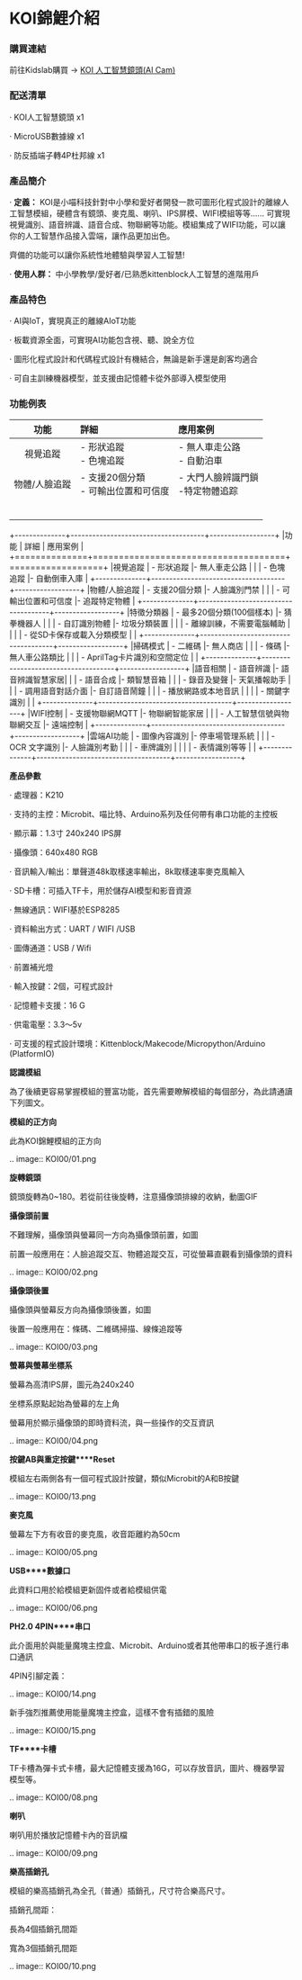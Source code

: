 # **KOI錦鯉介紹**

### **購買連結**

前往Kidslab購買 → [KOI 人工智慧鏡頭(AI Cam)](https://item.taobao.com/item.htm?spm=a1z10.3-c-s.w4002-21482550023.56.12db5d5fiTwdAk&id=609728329467)



### **配送清單**

·    KOI人工智慧鏡頭 x1

·    MicroUSB數據線 x1

·    防反插端子轉4P杜邦線 x1



### **產品簡介**

·    **定義：** KOI是小喵科技針對中小學和愛好者開發一款可圖形化程式設計的離線人工智慧模組，硬體含有鏡頭、麥克風、喇叭、IPS屏模、WIFI模組等等...... 可實現視覺識別、語音辨識、語音合成、物聯網等功能。模組集成了WIFI功能，可以讓你的人工智慧作品接入雲端，讓作品更加出色。 

齊備的功能可以讓你系統性地體驗與學習人工智慧!



·    **使用人群：** 中小學教學/愛好者/已熟悉kittenblock人工智慧的進階用戶



### **產品特色**

·    AI與IoT，實現真正的離線AIoT功能 

·    板載資源全面，可實現AI功能包含視、聽、說全方位 

·    圖形化程式設計和代碼程式設計有機結合，無論是新手還是創客均適合

·    可自主訓練機器模型，並支援由記憶體卡從外部導入模型使用

 

### **功能例表**

|     功能      | 詳細                                     | 應用案例                              |
| :-----------: | :--------------------------------------- | :------------------------------------ |
|   視覺追蹤    | - 形狀追蹤 <br />- 色塊追蹤              | - 無人車走公路<br />- 自動泊車        |
| 物體/人臉追蹤 | - 支援20個分類<br />- 可輸出位置和可信度 | - 大門人臉辨識門鎖<br />-特定物體追踪 |
|               |                                          |                                       |
|               |                                          |                                       |
|               |                                          |                                       |
|               |                                          |                                       |
|               |                                          |                                       |
|               |                                          |                                       |

+--------------+-------------------------------------+------------------+ |功能 | 詳細 | 應用案例 | +==============+=====================================+==================+ |視覺追蹤 | - 形狀追蹤 |- 無人車走公路 | | | - 色塊追蹤 |- 自動倒車入庫 | +--------------+-------------------------------------+------------------+ |物體/人臉追蹤 | - 支援20個分類 |- 人臉識別門禁 | | | - 可輸出位置和可信度 |- 追蹤特定物體 | +--------------+-------------------------------------+------------------+ |特徵分類器 | - 最多20個分類(100個樣本) |- 猜拳機器人 | | | - 自訂識別物體 |- 垃圾分類裝置 | | | - 離線訓練，不需要電腦輔助 | | | | - 從SD卡保存或載入分類模型 | | +--------------+-------------------------------------+------------------+ |掃碼模式 | - 二維碼 |- 無人商店 | | | - 條碼 |- 無人車公路類比 | | | - AprilTag卡片識別和空間定位 | | +--------------+-------------------------------------+------------------+ |語音相關 | - 語音辨識 |- 語音辨識智慧家居| | | - 語音合成 |- 類智慧音箱 | | | - 錄音及變聲 |- 天氣播報助手 | | | - 調用語音對話介面 |- 自訂語音鬧鐘 | | | - 播放網路或本地音訊 | | | | - 關鍵字識別 | | +--------------+-------------------------------------+------------------+ |WIFI控制 | - 支援物聯網MQTT |- 物聯網智能家居 | | | - 人工智慧信號與物聯網交互 |- 遠端控制 | +--------------+-------------------------------------+------------------+ |雲端AI功能 | - 圖像內容識別 |- 停車場管理系統 | | | - OCR 文字識別 |- 人臉識別考勤 | | | - 車牌識別 | | | | - 表情識別等等 | | +--------------+-------------------------------------+------------------+

**產品參數**

·    處理器：K210

·    支持的主控：Microbit、喵比特、Arduino系列及任何帶有串口功能的主控板

·    顯示幕：1.3寸 240x240 IPS屏

·    攝像頭：640x480 RGB

·    音訊輸入/輸出：單聲道48k取樣速率輸出，8k取樣速率麥克風輸入

·    SD卡槽：可插入TF卡，用於儲存AI模型和影音資源

·    無線通訊：WIFI基於ESP8285

·    資料輸出方式：UART / WIFI /USB

·    圖傳通道：USB / Wifi

·    前置補光燈

·    輸入按鍵：2個，可程式設計

·    記憶體卡支援：16 G

·    供電電壓：3.3～5v 

·    可支援的程式設計環境：Kittenblock/Makecode/Micropython/Arduino (PlatformIO) 

**認識模組**

為了後續更容易掌握模組的豐富功能，首先需要瞭解模組的每個部分，為此請通讀下列圖文。 

**模組的正方向**

此為KOI錦鯉模組的正方向

.. image:: KOI00/01.png

**旋轉鏡頭**

鏡頭旋轉為0~180。若從前往後旋轉，注意攝像頭排線的收納，動圖GIF

**攝像頭前置**

不難理解，攝像頭與螢幕同一方向為攝像頭前置，如圖

前置一般應用在：人臉追蹤交互、物體追蹤交互，可從螢幕直觀看到攝像頭的資料

.. image:: KOI00/02.png

**攝像頭後置**

攝像頭與螢幕反方向為攝像頭後置，如圖

後置一般應用在：條碼、二維碼掃描、線條追蹤等

.. image:: KOI00/03.png

**螢幕與螢幕坐標系**

螢幕為高清IPS屏，圖元為240x240

坐標系原點起始為螢幕的左上角

螢幕用於顯示攝像頭的即時資料流，與一些操作的交互資訊

.. image:: KOI00/04.png

**按鍵****AB****與重定按鍵****Reset**

模組左右兩側各有一個可程式設計按鍵，類似Microbit的A和B按鍵

.. image:: KOI00/13.png

**麥克風**

螢幕左下方有收音的麥克風，收音距離約為50cm

.. image:: KOI00/05.png

**USB****數據口**

此資料口用於給模組更新固件或者給模組供電

.. image:: KOI00/06.png

**PH2.0 4PIN****串口**

此介面用於與能量魔塊主控盒、Microbit、Arduino或者其他帶串口的板子進行串口通訊

4PIN引腳定義：

.. image:: KOI00/14.png

新手強烈推薦使用能量魔塊主控盒，這樣不會有插錯的風險

.. image:: KOI00/15.png

**TF****卡槽**

TF卡槽為彈卡式卡槽，最大記憶體支援為16G，可以存放音訊，圖片、機器學習模型等。

.. image:: KOI00/08.png

**喇叭**

喇叭用於播放記憶體卡內的音訊檔

.. image:: KOI00/09.png

**樂高插銷孔**

模組的樂高插銷孔為全孔（普通）插銷孔，尺寸符合樂高尺寸。

插銷孔間距：

長為4個插銷孔間距

寬為3個插銷孔間距

.. image:: KOI00/10.png

 